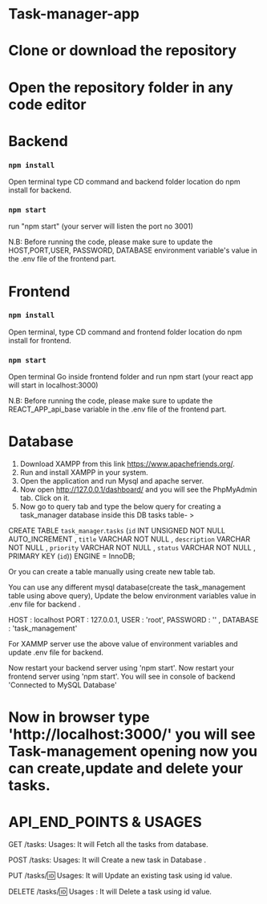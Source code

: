 # Task-manager-app

# Clone or download the repository

# Open the repository folder in any code editor

# Backend

### `npm install`

Open terminal type CD command and backend folder location do npm install for backend.

### `npm start`

run "npm start" (your server will listen the port no 3001)

N.B: Before running the code, please make sure to update the HOST,PORT,USER, PASSWORD, DATABASE environment
variable's value in the .env file of the frontend part.

# Frontend

### `npm install`

Open terminal, type CD command and frontend folder location do npm install for frontend.

### `npm start`

Open terminal Go inside frontend folder and run npm start (your react app will start in localhost:3000)

N.B: Before running the code, please make sure to update the REACT_APP_api_base variable in the .env file of the frontend part.

# Database

1. Download XAMPP from this link https://www.apachefriends.org/.
2. Run and install XAMPP in your system.
3. Open the application and run Mysql and apache server.
4. Now open http://127.0.0.1/dashboard/ and you will see the PhpMyAdmin tab. Click on it.
5. Now go to query tab and type the below query for creating a task_manager database inside this DB tasks table- >

CREATE TABLE `task_manager`.`tasks` (`id` INT UNSIGNED NOT NULL AUTO_INCREMENT , `title` VARCHAR NOT NULL , `description` VARCHAR NOT NULL , `priority` VARCHAR NOT NULL , `status` VARCHAR NOT NULL , PRIMARY KEY (`id`)) ENGINE = InnoDB;

Or you can create a table manually using create new table tab.

You can use any different mysql database(create the task_management table using above query), Update the below environment variables value in .env file for backend .

HOST : localhost
PORT : 127.0.0.1,
USER : 'root',
PASSWORD : '' ,
DATABASE : 'task_management'

For XAMMP server use the above value of environment variables and update .env file for backend.

Now restart your backend server using 'npm start'.
Now restart your frontend server using 'npm start'.
You will see in console of backend 'Connected to MySQL Database'

# Now in browser type 'http://localhost:3000/' you will see Task-management opening now you can create,update and delete your tasks.

# API_END_POINTS & USAGES
GET /tasks: 
Usages: It will Fetch all the tasks from database.

POST /tasks:
Usages: It will Create a new task in Database .

PUT /tasks/:id: 
Usages: It will Update an existing task using id value.

DELETE /tasks/:id: 
Usages : It will Delete a task using id value.

